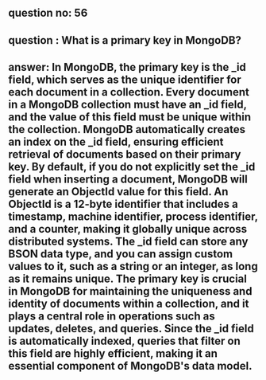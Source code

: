 
      
## question no: 56

## question : What is a primary key in MongoDB?

## answer: In MongoDB, the primary key is the _id field, which serves as the unique identifier for each document in a collection. Every document in a MongoDB collection must have an _id field, and the value of this field must be unique within the collection. MongoDB automatically creates an index on the _id field, ensuring efficient retrieval of documents based on their primary key. By default, if you do not explicitly set the _id field when inserting a document, MongoDB will generate an ObjectId value for this field. An ObjectId is a 12-byte identifier that includes a timestamp, machine identifier, process identifier, and a counter, making it globally unique across distributed systems. The _id field can store any BSON data type, and you can assign custom values to it, such as a string or an integer, as long as it remains unique. The primary key is crucial in MongoDB for maintaining the uniqueness and identity of documents within a collection, and it plays a central role in operations such as updates, deletes, and queries. Since the _id field is automatically indexed, queries that filter on this field are highly efficient, making it an essential component of MongoDB's data model.
      